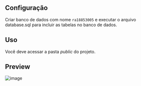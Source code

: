 ## Configuração
Criar banco de dados com nome `ra18853005` e executar o arquivo database.sql para incluir as tabelas no banco de dados.

## Uso
Você deve acessar a pasta *public* do projeto.

## Preview

![image](https://user-images.githubusercontent.com/89668742/138461629-58b287a2-0a04-4524-95d3-79a51e5be976.png)
